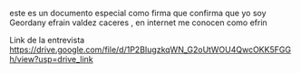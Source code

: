 este es un documento especial como firma que confirma que yo soy Geordany efrain valdez caceres , en internet me conocen como efrin

Link de la entrevista https://drive.google.com/file/d/1P2BIugzkqWN_G2oUtWOU4QwcOKK5FGGh/view?usp=drive_link
